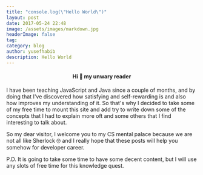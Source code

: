 ```yaml
---
title: "console.log(\"Hello World\")"
layout: post
date: 2017-05-24 22:48
image: /assets/images/markdown.jpg
headerImage: false
tag:
category: blog
author: yusefhabib
description: Hello World
---
```


<h4 style="text-align:center;">Hi 👋 my unwary reader</h4>

<p>
I have been teaching JavaScript and Java since a couple of months, and by doing that I've discovered how satisfying and self-rewarding is and also how improves my understanding of it. So that's why I decided to take some of my free time to mount this site and add try to write down some of the concepts that I had to explain more oft and some others that I find interesting to talk about.
</p>

<p>
So my dear visitor, I welcome you to my CS mental palace because we are not all like Sherlock 🤓 and I really hope that these posts will help you somehow for developer career.
</p>

<p>
P.D. It is going to take some time to have some decent content, but I will use any slots of free time for this knowledge quest.
</p>
